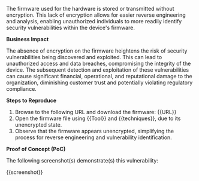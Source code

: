 The firmware used for the hardware is stored or transmitted without encryption. This lack of encryption allows for easier reverse engineering and analysis, enabling unauthorized individuals to more readily identify security vulnerabilities within the device's firmware.

**Business Impact**

The absence of encryption on the firmware heightens the risk of security vulnerabilities being discovered and exploited. This can lead to unauthorized access and data breaches, compromising the integrity of the device. The subsequent detection and exploitation of these vulnerabilities can cause significant financial, operational, and reputational damage to the organization, diminishing customer trust and potentially violating regulatory compliance.

**Steps to Reproduce**

1. Browse to the following URL and download the firmware: {{URL}}
2. Open the firmware file using {{Tool}} and {{techniques}}, due to its unencrypted state.
3. Observe that the firmware appears unencrypted, simplifying the process for reverse engineering and vulnerability identification.

**Proof of Concept (PoC)**

The following screenshot(s) demonstrate(s) this vulnerability:

{{screenshot}}
